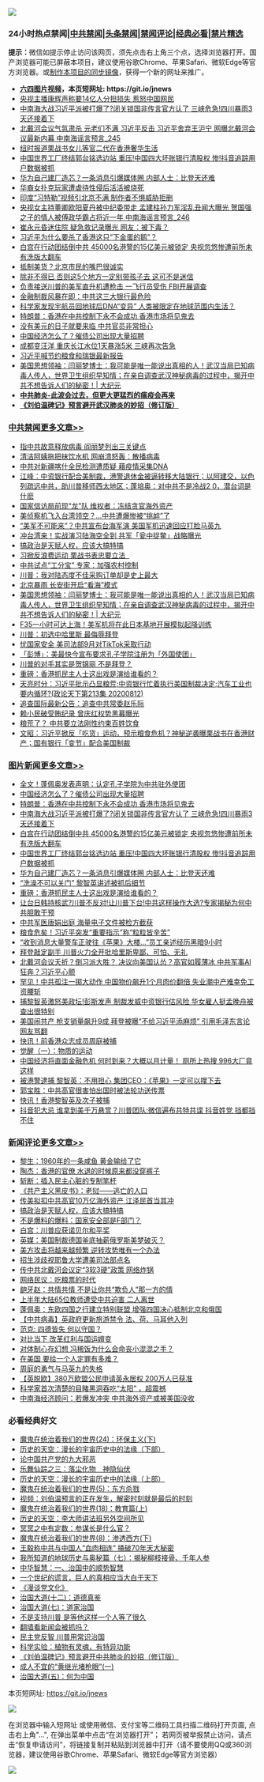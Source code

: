 ![](https://raw.githubusercontent.com/fqnews/bnews/master/64photo/fqnews-qr.jpg)

<div id="tt">
<h3>24小时热点禁闻|<a href="#%E4%B8%AD%E5%85%B1%E7%A6%81%E9%97%BB%E6%9B%B4%E5%A4%9A%E6%96%87%E7%AB%A0">中共禁闻</a>|<a href="#%E5%9B%BE%E7%89%87%E6%96%B0%E9%97%BB%E6%9B%B4%E5%A4%9A%E6%96%87%E7%AB%A0">头条禁闻</a>|<a href="#%E6%96%B0%E9%97%BB%E8%AF%84%E8%AE%BA%E6%9B%B4%E5%A4%9A%E6%96%87%E7%AB%A0">禁闻评论|<a href="#%E5%BF%85%E7%9C%8B%E7%BB%8F%E5%85%B8%E5%A5%BD%E6%96%87">经典必看|<a href="/video.md#%E7%A6%81%E7%89%87%E7%B2%BE%E9%80%89">禁片精选</a></h3>
<div><b>提示：</b>微信如提示停止访问该网页，须先点击右上角三个点，选择浏览器打开。国产浏览器可能已屏蔽本项目，建议使用谷歌Chrome、苹果Safari、微软Edge等官方浏览器。或<a href="https://github.com/fqnews/bnews/blob/master/%E5%88%B6%E4%BD%9Cgit%E7%A6%81%E9%97%BB%E9%95%9C%E5%83%8F.md">制作本项目的同步镜像</a>，获得一个新的网址来推广。</div>
<ul>
<li><b><a href="http://d1.bdrive.tk/64.mp4" target="_blank">六四图片视频</a>，本页短网址: https://git.io/jnews</b></li>
<li><a href="/comments/20200813/1379576.md">央视主播康辉声称要14亿人分担损失 惹怒中国网民</a></li>
<li><a href="/topimagenews/20200813/1379741.md">中南海大战习近平派被打爆了?闭关锁国非传言官方认了 三峡危急!四川暴雨3天还接着下</a></li>
<li><a href="/comments/20200813/1379656.md">北戴河会议气氛肃杀 元老们不满 习近平反击 习近平舍弃王沪宁 网曝北戴河会议最新内幕 中南海谣言预言_245</a></li>
<li><a href="/cnnews/hknews/20200813/1379614.md">纽时报道栗战书女儿等官二代在香港奢华生活</a></li>
<li><a href="/topimagenews/20200813/1379635.md">中国世界工厂终结郭台铭选边站 重压!中国四大坏账银行清股权 惨!抖音追踪用户数据被抓</a></li>
<li><a href="/topimagenews/20200813/1379570.md">华为自己建厂造芯？一条消息引爆媒体圈 内部人士：比登天还难</a></li>
<li><a href="/baitai/20200813/1379676.md">华裔女扑克玩家遭虐待性侵后活活被烧死</a></li>
<li><a href="/headline/20200814/1379851.md">印度“习特勒”视频引北京不满   制作者不惧威胁拒删 </a></li>
<li><a href="/comments/20200813/1379689.md">央视女主持董卿欧阳夏丹被中纪委带走 孟建柱孙力军淫乱丑闻大曝光 贺国强之子的情人被傅政华霸占将近一年 中南海谣言预言_246</a></li>
<li><a href="/cnnews/20200814/1379915.md">崔永元昏迷住院 疑急救记录曝光 网友：被下毒？</a></li>
<li><a href="/headline/20200814/1379861.md">习近平为什么要杀了香港这只“下金蛋的鹅”？</a></li>
<li><a href="/topimagenews/20200813/1379708.md">白宫在行动团结倒中共 45000名港警的15亿美元被锁定 央视忽悠惨遭前所未有洗版大翻车</a></li>
<li><a href="/cnnews/20200814/1379845.md">抵制美货？北京市民的嘴巴很诚实</a></li>
<li><a href="/lifebaike/20200813/1379579.md">除非不得已 否则这5个地方一定别带孩子去 这可不是迷信</a></li>
<li><a href="/comments/20200814/1379765.md">负责接送川普的美军直升机遭枪击 一飞行员受伤 FBI开展调查</a></li>
<li><a href="/cnnews/20200813/1379538.md">金融制裁风暴在即：中共这三大银行最危险</a></li>
<li><a href="/comments/20200814/1379821.md">科学家发现宇航员回地球后DNA“变异” 人类被限定在地球范围内生活？</a></li>
<li><a href="/topimagenews/20200814/1379773.md">特朗普：香港在中共控制下永不会成功 香港市场将见鬼去</a></li>
<li><a href="/comments/20200814/1379891.md">没有美元的日子就要来临 中共官员非常担心</a></li>
<li><a href="/topimagenews/20200814/1379794.md">中国经济怎么了？催债公司出现大量招聘</a></li>
<li><a href="/cnnews/20200814/1379815.md">成都变汪洋 重庆长江水位1天暴涨5米 三峡再次告急</a></li>
<li><a href="/ssgc/20200813/1379573.md">习近平喊节约粮食和瑞银最新报告</a></li>
<li><a href="/cbnews/20200813/1379704.md">美国思想领袖：闫丽梦博士：我可能是唯一能说出真相的人！武汉当局已知病毒人传人，世界卫生组织早知情；在亲自调查武汉神秘病毒的过程中，揭开中共不想告诉人们的秘密！|  大纪元</a></li>
<li><b><a href="/comments/20200211/1275071.md" target="_blank">中共肺炎-此波会过去，但更大更猛烈的瘟疫会再来</a></b></li>
<li><b><a href="/comments/20200207/1272816.md" target="_blank">《刘伯温碑记》预言避开武汉肺炎的妙招（修订版）</a></b></li>
</ul>
</div>

<div class="catlist">
<h3><a href="/cbnews/" target="_blank">中共禁闻</a><span><a href="/cbnews/" target="_blank" rel="nofollow">更多文章>></a></span></h3>
<ul>
<li><a href="/cbnews/20200814/1380069.md" target="_blank">指中共故意释放病毒 阎丽梦列出三关键点</a></li>
<li><a href="/cbnews/20200814/1380060.md" target="_blank">清洁阿姨拖把抹饮水机 网崩溃怒轰：散播病毒</a></li>
<li><a href="/cbnews/20200814/1380059.md" target="_blank">中共对新疆喀什全民检测遭质疑 藉疫情采集DNA</a></li>
<li><a href="/cbnews/20200814/1380038.md" target="_blank">江峰：中资银行配合美制裁，港警退休金被逼转移大陆银行；以阿建交，以色列疏远中共，助川普移师西太地区；蓬培奥：对中共不是冷战2 0，潜台词是什麽</a></li>
<li><a href="/cbnews/20200814/1380035.md" target="_blank">国家信访局前现“龙”队 维权者：冻结贪官海外资产</a></li>
<li><a href="/cbnews/20200814/1380028.md" target="_blank">美侦察机飞入台湾领空？…中共遭爆惨被“挑衅”了</a></li>
<li><a href="/cbnews/20200814/1380011.md" target="_blank">“美军不可能来”？中共宣布台海军演 美国军机迅速回应打脸马英九</a></li>
<li><a href="/cbnews/20200814/1380004.md" target="_blank">冲台湾来！实战演习陆海空全到 共军「瓮中捉鳖」战略曝光</a></li>
<li><a href="/comments/20200814/1379994.md" target="_blank">搞政治是天赋人权，应该大搞特搞</a></li>
<li><a href="/cbnews/20200814/1379967.md" target="_blank">习掀反浪费运动 栗战书表忠要立法  </a></li>
<li><a href="/cbnews/20200814/1379966.md" target="_blank">中共试点“工分宝” 专家：加强农村控制</a></li>
<li><a href="/cbnews/20200814/1379948.md" target="_blank">川普：我对陆态度不佳采购订单却是史上最大</a></li>
<li><a href="/cbnews/20200814/1379947.md" target="_blank">北京暴雨 长安街开启“看海”模式</a></li>
<li><a href="/cbnews/20200813/1379704.md" target="_blank">美国思想领袖：闫丽梦博士：我可能是唯一能说出真相的人！武汉当局已知病毒人传人，世界卫生组织早知情；在亲自调查武汉神秘病毒的过程中，揭开中共不想告诉人们的秘密！|  大纪元</a></li>
<li><a href="/cbnews/20200813/1379552.md" target="_blank">F35一小时可达上海！美军机将在此日本基地开展模拟起降训练</a></li>
<li><a href="/cbnews/20200813/1379533.md" target="_blank">川普：初选中哈里斯 最侮辱拜登</a></li>
<li><a href="/cbnews/20200813/1379512.md" target="_blank">忧国家安全 美司法部9月对TikTok采取行动</a></li>
<li><a href="/cbnews/20200813/1379499.md" target="_blank">「彭博」：美最快今宣布要求孔子学院注册为「外国使团」</a></li>
<li><a href="/cbnews/20200813/1379486.md" target="_blank">川普的对手其实是贺锦丽 不是拜登？</a></li>
<li><a href="/comments/20200813/1379457.md" target="_blank">重磅：香港抓民主人士这出戏是演给谁看的？</a></li>
<li><a href="/cbnews/20200813/1379438.md" target="_blank">天亮时分：习近平批示凸显粮荒;中资银行忙着执行美国制裁决定;汽车工业也要内循环?(政论天下第213集 20200812)</a></li>
<li><a href="/cbnews/20200813/1379426.md" target="_blank">追查国际最新公告：追查中共常委赵乐际</a></li>
<li><a href="/cbnews/20200813/1379425.md" target="_blank">赖小民破受贿纪录 曾庆红权势黑幕曝光</a></li>
<li><a href="/cbnews/20200813/1379424.md" target="_blank">粮荒了？ 中共要立法刚性约束百姓饮食</a></li>
<li><a href="/cbnews/20200813/1379345.md" target="_blank">文昭：习近平掀反「吃货」运动，预示粮食危机？神秘逆袭曝栗战书在香港财产；国有银行「变节」配合美国制裁</a></li>

</ul>
</div>
<div class="catlist">
<h3><a href="/topimagenews/" target="_blank">图片新闻</a><span><a href="/topimagenews/" target="_blank" rel="nofollow">更多文章>></a></span></h3>
<ul>
<li><a href="/topimagenews/20200814/1379988.md" target="_blank">全文！蓬佩奥发表声明：认定孔子学院为中共驻外使团</a></li>
<li><a href="/topimagenews/20200814/1379794.md" target="_blank">中国经济怎么了？催债公司出现大量招聘</a></li>
<li><a href="/topimagenews/20200814/1379773.md" target="_blank">特朗普：香港在中共控制下永不会成功 香港市场将见鬼去</a></li>
<li><a href="/topimagenews/20200813/1379741.md" target="_blank">中南海大战习近平派被打爆了?闭关锁国非传言官方认了 三峡危急!四川暴雨3天还接着下</a></li>
<li><a href="/topimagenews/20200813/1379708.md" target="_blank">白宫在行动团结倒中共 45000名港警的15亿美元被锁定 央视忽悠惨遭前所未有洗版大翻车</a></li>
<li><a href="/topimagenews/20200813/1379635.md" target="_blank">中国世界工厂终结郭台铭选边站 重压!中国四大坏账银行清股权 惨!抖音追踪用户数据被抓</a></li>
<li><a href="/topimagenews/20200813/1379570.md" target="_blank">华为自己建厂造芯？一条消息引爆媒体圈 内部人士：比登天还难</a></li>
<li><a href="/topimagenews/20200813/1379511.md" target="_blank">“洗澡不可以关门” 黎智英讲述被抓后细节</a></li>
<li><a href="/comments/20200813/1379457.md" target="_blank">重磅：香港抓民主人士这出戏是演给谁看的？</a></li>
<li><a href="/topimagenews/20200812/1379218.md" target="_blank">让台日韩持核武?川普不反对!让川普下台!中共这样操作大选?专家揭秘为何中共胆敢干预</a></li>
<li><a href="/topimagenews/20200812/1378848.md" target="_blank">中共军医唐娟出庭 海量电子文件被检方截获</a></li>
<li><a href="/topimagenews/20200812/1378810.md" target="_blank">粮食危矣！习近平突发“重要指示”称“粒粒皆辛苦”</a></li>
<li><a href="/topimagenews/20200812/1378794.md" target="_blank">“收到消息大量警车正驶往《苹果》大楼…”员工亲述经历黑暗9小时</a></li>
<li><a href="/topimagenews/20200812/1378728.md" target="_blank">拜登敲定副手 川普火力全开批哈里斯卑鄙、可怕、无礼</a></li>
<li><a href="/topimagenews/20200811/1378596.md" target="_blank">北戴河会议夭折？倒习派大胜？ 决议向美国认怂？高官如履薄冰 中共军事AI狂奔？习近平心颤</a></li>
<li><a href="/topimagenews/20200811/1378505.md" target="_blank">罕见！中共孤注一掷大动作 中国物价飙升1个月肉价翻倍 失业潮中产难幸免工资腰斩</a></li>
<li><a href="/topimagenews/20200811/1378227.md" target="_blank">捕黎智英激怒美政坛!彭斯发声 制裁发威中资银行估风险 华女雇人挺孟晚舟被查出很特别</a></li>
<li><a href="/topimagenews/20200811/1378226.md" target="_blank">美国闹共产 枪支销量飙升9成 拜登被曝“不给习近平添麻烦” 引用毛泽东言论 网友骂翻</a></li>
<li><a href="/topimagenews/20200811/1377855.md" target="_blank">快讯！前香港众志成员周庭被捕</a></li>
<li><a href="/comments/20200810/1377609.md" target="_blank">觉醒（一）：物质的运动</a></li>
<li><a href="/topimagenews/20200810/1377710.md" target="_blank">中国经济将直面金融危机 何时到来？大概以月计量！ 厕所上热搜 996大厂竟这样</a></li>
<li><a href="/topimagenews/20200810/1377628.md" target="_blank">被港警逮捕 黎智英：不用担心 集团CEO：《苹果》一定可以撑下去</a></li>
<li><a href="/comments/20200810/1377559.md" target="_blank">郭宝胜：中共高官很害怕出国时被法轮功送传票</a></li>
<li><a href="/topimagenews/20200810/1377469.md" target="_blank">快讯！香港黎智英及次子被捕</a></li>
<li><a href="/topimagenews/20200809/1377376.md" target="_blank">抖音犯大忌 谁拿到美千万悬赏？川普团队:微信遍布共特共谍 抖音姓党 挡都挡不住</a></li>

</ul>
</div>
<div class="catlist">
<h3><a href="/comments/" target="_blank">新闻评论</a><span><a href="/comments/" target="_blank" rel="nofollow">更多文章>></a></span></h3>
<ul>
<li><a href="/comments/20200814/1380063.md" target="_blank">黎生：1960年的一条咸鱼 黄金输给了它</a></li>
<li><a href="/comments/20200814/1380024.md" target="_blank">陶杰：香港的官僚 水退的时候原来都没穿裤子</a></li>
<li><a href="/comments/20200814/1380023.md" target="_blank">斩断：插入民主心脏的专制笔杆</a></li>
<li><a href="/comments/20200814/1380012.md" target="_blank">《共产主义黑皮书》：老挝——逃亡的人口</a></li>
<li><a href="/comments/20200814/1379998.md" target="_blank">传美拟扣中共高官10万亿海外资产 江泽民首当其冲</a></li>
<li><a href="/comments/20200814/1379994.md" target="_blank">搞政治是天赋人权，应该大搞特搞</a></li>
<li><a href="/comments/20200814/1379991.md" target="_blank">不是爆料的爆料：国家安全部是F部门？</a></li>
<li><a href="/comments/20200814/1379990.md" target="_blank">白宫：川普应获诺贝尔和平奖</a></li>
<li><a href="/comments/20200814/1379989.md" target="_blank">英媒：美国制裁德国釜底抽薪俄罗斯美梦破灭？</a></li>
<li><a href="/comments/20200814/1379975.md" target="_blank">美方攻击将越来越频繁 逆转攻势唯有一个办法</a></li>
<li><a href="/comments/20200814/1379974.md" target="_blank">招生涉歧视耶鲁大学遭美司法部点名</a></li>
<li><a href="/comments/20200814/1379973.md" target="_blank">传中共北戴河会议定“3软3硬”政策 网络炸锅</a></li>
<li><a href="/comments/20200814/1379972.md" target="_blank">网络民议：吃粮票的时代</a></li>
<li><a href="/comments/20200814/1379952.md" target="_blank">龅牙赵：共情共情 不是让你共“欺负人”那一方的情</a></li>
<li><a href="/comments/20200814/1379932.md" target="_blank">上半年大陆65位教师遭受中共迫害 二人离世</a></li>
<li><a href="/comments/20200814/1379931.md" target="_blank">蓬佩奥：东欧四国之行建立特别联盟 增强四国决心抵制北京和俄国</a></li>
<li><a href="/comments/20200814/1379918.md" target="_blank">【中共病毒】英政府更新旅游禁令  法、荷、马耳他入列</a></li>
<li><a href="/comments/20200814/1379912.md" target="_blank">范克: 四德皆失 何以守国？</a></li>
<li><a href="/comments/20200814/1379911.md" target="_blank">对比当下 改革红利与国运嬗变</a></li>
<li><a href="/comments/20200814/1379910.md" target="_blank">对体制心存幻想 冯稀饭为什么会命丧小混混之手？</a></li>
<li><a href="/comments/20200814/1379909.md" target="_blank">在美国 要给一个人定罪有多难？</a></li>
<li><a href="/comments/20200814/1379908.md" target="_blank">周庭的勇气与马英九的失格</a></li>
<li><a href="/comments/20200814/1379903.md" target="_blank">【英脱欧】380万欧盟公民申请英永居权  200万人已获准</a></li>
<li><a href="/comments/20200814/1379902.md" target="_blank">科学家首次清楚的目睹黑洞吞吃“太阳” ，超震撼</a></li>
<li><a href="/comments/20200814/1379900.md" target="_blank">中南海经济顾问：若爆发冲突 中共海外资产或被美国没收</a></li>

</ul>
</div>

<div class="catlist">
<h3>必看经典好文</h3>
<ul>
<li><a href="/cbnews/20180907/994846.md" target="_blank">魔鬼在统治着我们的世界(24)：环保主义(下)</a></li>
<li><a href="/tculture/20121025/73066.md" target="_blank">历史的天空：漫长的宇宙历史中的法缘（下部）</a></li>
<li><a href="/comments/20200717/1361899.md" target="_blank">论中国共产党的九大邪恶</a></li>
<li><a href="/tculture/20190101/1056889.md" target="_blank">乐舞仙踪之三：落尘化物　神隐仙伏</a></li>
<li><a href="/tculture/20121025/73065.md" target="_blank">历史的天空：漫长的宇宙历史中的法缘（上部）</a></li>
<li><a href="/topimagenews/20180524/946967.md" target="_blank">魔鬼在统治着我们的世界(5)：东方杀戮</a></li>
<li><a href="/comments/20200628/1351782.md" target="_blank">视频：刘伯温预言的正在发生，解密时刻就是最后的时刻</a></li>
<li><a href="/topimagenews/20180701/965109.md" target="_blank">魔鬼在统治着我们的世界(18)：教育篇(上)</a></li>
<li><a href="/tculture/20121025/73064.md" target="_blank">历史的天空：李大师讲法班另外空间所见</a></li>
<li><a href="/tculture/20200812/1378929.md" target="_blank">冥冥之中有定数：参谋长是什么官？</a></li>
<li><a href="/topimagenews/20180527/948714.md" target="_blank">魔鬼在统治着我们的世界(8)：渗透西方(下)</a></li>
<li><a href="/cbnews/20200730/1371580.md" target="_blank">王毅称中共与中国人“血肉相连” 捅破70年天大秘密</a></li>
<li><a href="/topimagenews/20171210/868397.md" target="_blank">我所知道的地球历史与奥秘篇（七）：揭秘柳枝接骨、千年人参</a></li>
<li><a href="/comments/20200605/1340202.md" target="_blank">中华智慧：一、治国中的顺势智慧</a></li>
<li><a href="/comments/20200621/1348067.md" target="_blank">一个世纪的谎言，巨人的真相应当大白于天下</a></li>
<li><a href="/comments/20200521/783167.md" target="_blank">《漫谈党文化》</a></li>
<li><a href="/cbnews/20180318/916241.md" target="_blank">治国大道(十二)：道德真鉴</a></li>
<li><a href="/cbnews/20190424/913985.md" target="_blank">治国大道(七)：道家治国</a></li>
<li><a href="/comments/20200716/1361654.md" target="_blank">不是支持川普 是等他这样一个人等了很久</a></li>
<li><a href="/fanqiang/20200616/1345793.md" target="_blank">翻墙看新闻会被抓吗？</a></li>
<li><a href="/comments/20200621/1348236.md" target="_blank">民主党反智 川普用常识治国</a></li>
<li><a href="/comments/20200605/783205.md" target="_blank">科学实验：植物有灵魂，有特异功能</a></li>
<li><a href="/comments/20200207/1272816.md" target="_blank">《刘伯温碑记》预言避开中共肺炎的妙招（修订版）</a></li>
<li><a href="/lifebaike/20200527/1334909.md" target="_blank">成人不宜的“黄继光堵枪眼”(一)</a></li>
<li><a href="/cbnews/20180311/913065.md" target="_blank">治国大道(五)：何为中国</a></li>

</ul>
</div>

本页短网址: https://git.io/jnews

![](https://raw.githubusercontent.com/fqnews/bnews/master/64photo/fqnews-qr.jpg)

在浏览器中输入短网址 或使用微信、支付宝等二维码工具扫描二维码打开页面, 点击右上角"...", 在弹出菜单中点击“在浏览器打开”； 若网页被举报禁止访问，请点击“恢复申请访问”，将链接复制并粘贴到浏览器中打开（请不要使用QQ或360浏览器，建议使用谷歌Chrome、苹果Safari、微软Edge等官方浏览器）

![](https://raw.githubusercontent.com/fqnews/bnews/master/64photo/wx.jpg)